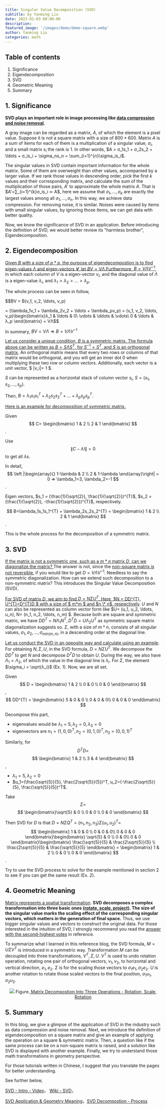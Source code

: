```yaml
---
title: Singular Value Decomposition (SVD)
subtitle: by Yanming Liu 
date: 2022-01-03 00:00:00
description: 
featured_image: '/images/demo/demo-square.webp'
author: Yanming Liu
categories: math
---
```


## Table of contents
1. Significance
2. Eigendecomposition
3. SVD
4. Geometric Meaning
5. Summary

## 1. Significance

**SVD plays an important role in image processing like <a href='https://www.zhihu.com/question/22237507/answer/53804902'>data compression and noise removal</a>.** 

A gray image can be regarded as a matrix, $A$, of which the element is a pixel value. Suppose it is not a square matrix with a size of $800*600$. Matrix $A$ is a sum of items for each of them is a multiplication of a singular value, $σ_i$, and a small matrix $s_i$ the rank is $1$. In other words, $A = σ_1s_1 + σ_2s_2 + \ldots + σ_is_i + \sigma_ns_n = \sum_{i=1}^{n}\sigma_is_i$. 

The singular values in SVD contain important information for the whole matrix. Some of them are overweight than other values, accompanied by a larger value. If we rank those values in descending order, pick the first $k$ values and their corresponding matrix, and calculate the sum of the multiplication of those pairs, $A'$ to approximate the whole matrix $A$. That is $A'=∑_{i=1}^{k}σ_is_i ≃ A$, here we assume that ${\sigma_1, \ldots, \sigma_k}$ are exactly the largest values among all ${\sigma_1, \ldots, \sigma_n}$. In this way, we achieve data compression. For removing noise, it is similar. Noises were caused by items with small singular values, by ignoring those items, we can get data with better quality.

Now, we know the significance of SVD in an application. Before introducing the definition of SVD, we would better review its "harmless brother", Eigendecomposition.

## 2. Eigendecomposition 

<ins>Given $B$ with a size of $p*p$, the purpose of <a href='https://www.youtube.com/watch?v=PFDu9oVAE-g&t=629s'>eigendecompostion</a> is to find eigen-values $Λ$ and eigen-vectors $𝐕$, let $BV = VΛ$.Furthermore, $B=VΛV^{-1}$</ins>, in which each column of $V$ is a eigen-vector $v_i$, and the diagonal value of $Λ$ is a eigen-value $\lambda_i$, and $λ_1 > \lambda_2 > \ldots > λ_p$. 

The whole process can be seen in follow, 

$$BV = B(v_1, v_2, \ldots, v_p) 

= (\lambda_1v_1 + \lambda_2v_2 + \ldots + \lambda_pv_p) = (v_1, v_2, \ldots, v_p)\begin{bmatrix}λ_1 & \ldots & 0\\
\vdots & \ddots & \vdots\\
0 & \ldots & λ_p
\end{bmatrix} = VΛ$$

In summary, $BV = V\Lambda ⇒ B = VΛV^{-1}$


<ins>Let us consider a unique condition, $B$ is a symmetric matrix. The formula above can be written as $B=SΛS^{T}$, for $S^{-1}=S^{T}$, and <a href='https://math.stackexchange.com/questions/537217/proof-of-orthogonal-matrix-property-a-1-at'>$S$ is an orthogonal matrix</a></ins>. An orthogonal matrix means that every two rows or columns of that matrix would be orthogonal, and you will get an inner dot $0$ when multiplying these two row or column vectors. Additionally, each vector is a unit vector, $ \|v_i\|= 1 $. 

$S$ can be represented as a horizontal stack of column vector $s_i$, $S = (s_1, s_2, \ldots, s_p)$.

Then, $B = λ_1s_1s_1^{T} + λ_2s_2s_2^{T} + \ldots + λ_ps_ps_p^{T}$. 


<ins>Here is an example for decomposition of symmetric matrix.</ins>

Given 
$$
C=
\begin{bmatrix} 1 & 2 \\
2 & 1
\end{bmatrix}
$$.

Use $$ \|C - λI\| = 0 $$ to get all $λ$s. 

In detail, $$
\left |\begin{array}{}
1-\lambda & 2 \\
2 & 1-\lambda
\end{array}\right| = 0 ⇒ \lambda_1=3, \lambda_2=-1
$$. 

Eigen vectors, $s_1 = (\frac{1}{\sqrt{2}}, \frac{1}{\sqrt{2}})^{T}$, $s_2 = (\frac{1}{\sqrt{2}}, -\frac{1}{\sqrt{2}})^{T}$, respectively. 

$$
B=\lambda_1s_1s_1^{T} + \lambda_2s_2s_2^{T} = 
\begin{bmatrix} 1 & 2 \\
2 & 1
\end{bmatrix}
$$.


This is the whole process for the decomposition of a symmetric matrix. 

## 3. SVD
<ins>If the matrix is not a symmetric one, such as a $m*n$ matrix $D$, can we diagonalize the matrix? </ins> The answer is not, since the <a href='https://math.stackexchange.com/questions/441685/why-are-nonsquare-matrices-not-invertible'>non-square matrix is not reversible</a>, if you would like to get $D = VΛV^{-1}$. Needless to say the symmetric diagonalization. How can we extend such decomposition to a non-symmetric matrix? This introduces the Singular Value Decomposition (SVD).

<ins>For SVD of matrix $D$, we aim to find $D = NΣU^{T}$. Here, $N = DD^{T}, U^{T}=D^{T}D $ with a size of $ m\*m $ and $n \* n$, respectively</ins>. $U$ and $N$ can also be represented as column vector form like $U= (u_1, u_2, \ldots, u_n), N= (n_1, n_2, \ldots, n_m) $. Because both are square and symmetric matric, we have $DD^{T} = NΛ_1N^{T}, D^{T}D = UΛ_2U^{T}$ as symmetric square matrix diagonalization suggests so. $\Sigma$, with a size of $m*n$, consists of all singular values, $σ_1, \sigma_2, \ldots, \sigma_{min(m,n)}$, in a descending order at the diagonal line. 

<ins>Let us conduct the SVD in an opposite way and calculate using an example</ins>. For obtaining $N, Σ, U$, in the SVD formula, $D = NΣU^{T}$. We decompose the $DD^{T}$ to get $N$ and decompose $D^{T}D$ to obtain $U$. During the way, we also have $Λ_1=Λ_2$, of which the value in the diagonal line is $λ_i$. For $Σ$, the element $\sigma_i = \sqrt{λ_i}$ (Ex. 1). Now, we are all set.

Given
$$
D = \begin{bmatrix} 1 & 2 \\
0 & 0 \\
0 & 0
\end{bmatrix}
$$
,
$$
DD^{T} = \begin{bmatrix} 5 & 0 & 0 \\
0 & 0 & 0\\
0 & 0 & 0
\end{bmatrix}
$$

Decompose this part, 
- eigenvalues would be $\lambda_1=5, λ_2=0, λ_3=0$
- eigenvectors are $n_1=(1,0,0)^{T}, n_2=(0,1,0)^T, n_3=(0,0,1)^T$

Similarly, for $$ D^{T}D= $$
$$
\begin{bmatrix} 1 & 2 \\
3 & 4
\end{bmatrix}
$$
,
- $λ_1=5, λ_2=0$
- $u_1=(\frac{\sqrt{5}}{5}, \frac{2\sqrt{5}}{5})^T, u_2=(-\frac{2\sqrt{5}}{5}, \frac{\sqrt{5}}{5})^T$.

Take $$ Σ = $$
$$
\begin{bmatrix}\sqrt{5} & 0 \\
0 & 0 \\
0 & 0
\end{bmatrix}
$$

Then SVD for $D$ is that $D=NΣQ^T=(n_1, n_2, n_3)Σ(u_1, u_2)^T =$
$$
\begin{bmatrix} 1 & 0 & 0 \\
0 & 0 & 0\\
0 & 0 & 0
\end{bmatrix}\begin{bmatrix} \sqrt{5} & 0 \\
0 & 0\\
0 & 0
\end{bmatrix}\begin{bmatrix} \frac{\sqrt{5}}{5} & \frac{2\sqrt{5}}{5} \\
\frac{2\sqrt{5}}{5} & \frac{\sqrt{5}}{5}
\end{bmatrix} = \begin{bmatrix} 1 & 2 \\
0 & 0 \\
0 & 0
\end{bmatrix}
$$. 

Try to use the SVD process to solve for the example mentioned in section 2 to see if you can get the same result (Ex. 2).

## 4. Geometric Meaning

<a href='https://www.youtube.com/watch?v=kYB8IZa5AuE'>Matrix represents a spatial transformation</a>. **SVD decomposes a complex transformation into three basic ones <a href='https://www.zhihu.com/question/20507061/answer/120540926'>(rotate, scale, project)</a>. The size of the singular value marks the scaling effect of the corresponding singular vectors, which matters in the generation of final space.** Thus, we use bigger singular values and vectors to construct the original data. For those interested in the intuition of SVD, I strongly recommend you read the <a href='https://www.zhihu.com/question/22237507/answer/53804902'>answer with the second-highest votes</a> in reference. 

To summarize what I learned in this reference blog, the SVD formula, $M=UΣV^{T}$ is introduced in a symmetric way. Transformation $M$ can be decoupled into three transformations, $V^{T}, Σ, U$. $V^{T}$ is used to undo rotation operation, rotating one pair of orthogonal vectors, $v_1, v_2$, to horizontal and vertical direction, $e_1, e_2$. $Σ$ is for the scaling those vectors to $\sigma_1e_1, \sigma_2e_2$. $U$ is another rotation to rotate those scaled vectors to the final position, $\sigma_1u_1, \sigma_2u_2$.


<p align='center'>
<a href='https://www.zhihu.com/question/22237507/answer/53804902'>
<img src="/images/Posts/SVD/svd_geo_steps.webp" /></a>
Figure.<a href='https://www.zhihu.com/question/22237507/answer/53804902'> 
Matrix Decompostion Into Three Operations - Rotation, Scale, Rotation
 </a>
</p>

## 5. Summary

In this blog, we give a glimpse of the application of SVD in the industry such 
as data compression and noise removal. Next, we introduce the definition of
eigendecomposition on a square matrix and give an example of applying the operation
on a square & symmetric matrix. Then, a question like if the same process can be 
on a non-square matrix is raised, and a solution like SVD is displayed 
with another example. Finally, we try to understand those math transformations
in geometry perspective.

For those tutorials written in Chinese, I suggest that you translate the 
pages for better understanding.

See further below,

[SVD - Intro - Video](https://www.youtube.com/watch?v=CpD9XlTu3ys)， [Wiki - SVD](https://en.wikipedia.org/wiki/Singular_value_decomposition)，

[SVD Application & Geometry Meaning](https://www.zhihu.com/question/22237507/answer/53804902)，[SVD Decompostion - Process](https://zhuanlan.zhihu.com/p/26306568?utm_id=0)<br>